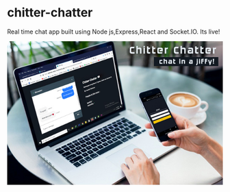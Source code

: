 # chitter-chatter

Real time chat app built using Node js,Express,React and Socket.IO. Its live! 

<img src="1.jpg" />

